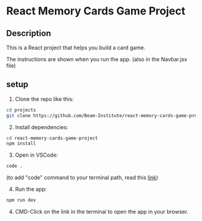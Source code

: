 # React Memory Cards Game Project

## Description

This is a React project that helps you build a card game.

The instructions are shown when you run the app. (also in the Navbar.jsx file)

## setup

1. Clone the repo like this:

```bash
cd projects
git clone https://github.com/Beam-Institute/react-memory-cards-game-project.git
```

2. Install dependencies:

```bash
cd react-memory-cards-game-project
npm install
```

3. Open in VSCode:

```bash
code .
```

(to add "code" command to your terminal path, read this [link](https://code.visualstudio.com/docs/setup/mac#:~:text=Drag%20Visual%20Studio%20Code.app,choosing%20Options%2C%20Keep%20in%20Dock.))

4. Run the app:

```bash
npm run dev
```

4. CMD-Click on the link in the terminal to open the app in your browser.
